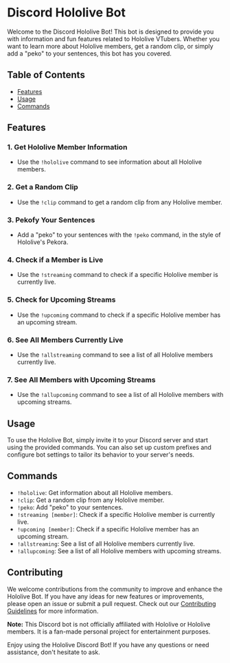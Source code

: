 # Discord Hololive Bot

Welcome to the Discord Hololive Bot! This bot is designed to provide you with information and fun features related to Hololive VTubers. Whether you want to learn more about Hololive members, get a random clip, or simply add a "peko" to your sentences, this bot has you covered.

## Table of Contents
- [Features](#features)
- [Usage](#usage)
- [Commands](#commands)

## Features

### 1. Get Hololive Member Information
- Use the `!hololive` command to see information about all Hololive members.

### 2. Get a Random Clip
- Use the `!clip` command to get a random clip from any Hololive member.

### 3. Pekofy Your Sentences
- Add a "peko" to your sentences with the `!peko` command, in the style of Hololive's Pekora.

### 4. Check if a Member is Live
- Use the `!streaming` command to check if a specific Hololive member is currently live.

### 5. Check for Upcoming Streams
- Use the `!upcoming` command to check if a specific Hololive member has an upcoming stream.

### 6. See All Members Currently Live
- Use the `!allstreaming` command to see a list of all Hololive members currently live.

### 7. See All Members with Upcoming Streams
- Use the `!allupcoming` command to see a list of all Hololive members with upcoming streams.

## Usage

To use the Hololive Bot, simply invite it to your Discord server and start using the provided commands. You can also set up custom prefixes and configure bot settings to tailor its behavior to your server's needs.

## Commands

- `!hololive`: Get information about all Hololive members.
- `!clip`: Get a random clip from any Hololive member.
- `!peko`: Add "peko" to your sentences.
- `!streaming [member]`: Check if a specific Hololive member is currently live.
- `!upcoming [member]`: Check if a specific Hololive member has an upcoming stream.
- `!allstreaming`: See a list of all Hololive members currently live.
- `!allupcoming`: See a list of all Hololive members with upcoming streams.

## Contributing

We welcome contributions from the community to improve and enhance the Hololive Bot. If you have any ideas for new features or improvements, please open an issue or submit a pull request. Check out our [Contributing Guidelines](CONTRIBUTING.md) for more information.

**Note:** This Discord bot is not officially affiliated with Hololive or Hololive members. It is a fan-made personal project for entertainment purposes.

Enjoy using the Hololive Discord Bot! If you have any questions or need assistance, don't hesitate to ask.
